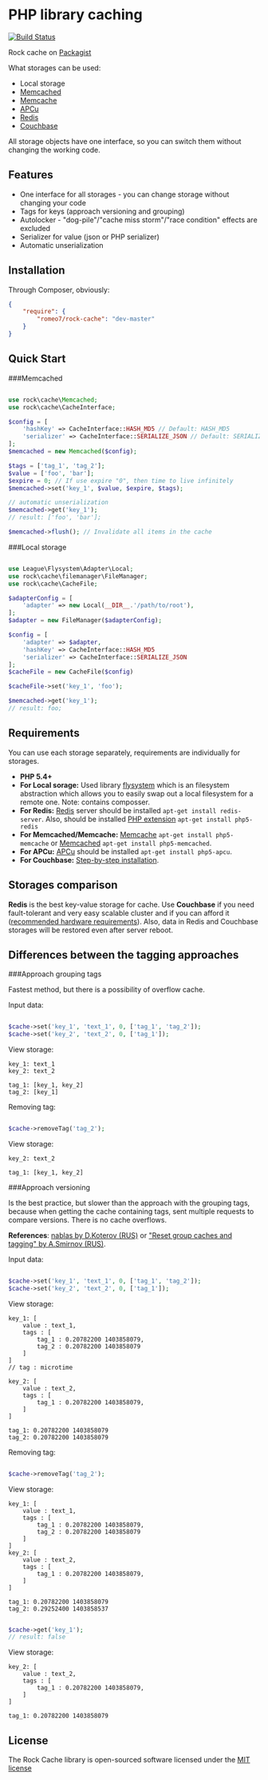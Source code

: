 PHP library caching
=================

[![Build Status](https://travis-ci.org/romeo7/rock-cache.svg?branch=master)](https://travis-ci.org/romeo7/rock-cache)

Rock cache on [Packagist](https://packagist.org/packages/romeo7/rock-cache)

What storages can be used:

 * Local storage
 * [Memcached](http://pecl.php.net/package/memcached)
 * [Memcache](http://pecl.php.net/package/memcache)
 * [APCu](http://pecl.php.net/package/APCu)
 * [Redis](http://redis.io)
 * [Couchbase](http://www.couchbase.com)

All storage objects have one interface, so you can switch them without changing the working code.

Features
-------------------

 * One interface for all storages - you can change storage without changing your code
 * Tags for keys (approach versioning and grouping)
 * Autolocker - "dog-pile"/"cache miss storm"/"race condition" effects are excluded
 * Serializer for value (json or PHP serializer)
 * Automatic unserialization

Installation
-------------------

Through Composer, obviously:

```json
{
    "require": {
        "romeo7/rock-cache": "dev-master"
    }
}

```

Quick Start
-------------------

###Memcached

```php

use rock\cache\Memcached;
use rock\cache\CacheInterface;

$config = [
    'hashKey' => CacheInterface::HASH_MD5 // Default: HASH_MD5
    'serializer' => CacheInterface::SERIALIZE_JSON // Default: SERIALIZE_PHP - php serializator
];
$memcached = new Memcached($config);

$tags = ['tag_1', 'tag_2'];
$value = ['foo', 'bar'];
$expire = 0; // If use expire "0", then time to live infinitely
$memcached->set('key_1', $value, $expire, $tags);

// automatic unserialization
$memcached->get('key_1');
// result: ['foo', 'bar'];

$memcached->flush(); // Invalidate all items in the cache
```

###Local storage

```php

use League\Flysystem\Adapter\Local;
use rock\cache\filemanager\FileManager;
use rock\cache\CacheFile;

$adapterConfig = [
    'adapter' => new Local(__DIR__.'/path/to/root'),
];
$adapter = new FileManager($adapterConfig);

$config = [
    'adapter' => $adapter,
    'hashKey' => CacheInterface::HASH_MD5
    'serializer' => CacheInterface::SERIALIZE_JSON
];
$cacheFile = new CacheFile($config)

$cacheFile->set('key_1', 'foo');

$memcached->get('key_1');
// result: foo;
```

Requirements
-------------------

You can use each storage separately, requirements are individually for storages.

 * **PHP 5.4+**
 * **For Local sorage:**
 Used library [flysystem](https://github.com/thephpleague/flysystem) which is an filesystem abstraction which allows you to easily swap out a local filesystem for a remote one. Note: contains composser.
 * **For Redis:**
 [Redis](http://redis.io) server should be installed ```apt-get install redis-server```. Also, should be installed [PHP extension](http://pecl.php.net/package/redis) ```apt-get install php5-redis```
 * **For Memcached/Memcache:**
 [Memcache](http://pecl.php.net/package/memcache) ```apt-get install php5-memcache``` or [Memcached](http://pecl.php.net/package/memcached) ```apt-get install php5-memcached```.
 * **For APCu:**
 [APCu](http://pecl.php.net/package/APCu) should be installed ```apt-get install php5-apcu```.
 * **For Couchbase:**
 [Step-by-step installation](http://www.couchbase.com/communities/php/getting-started).

Storages comparison
-------------------

**Redis** is the best key-value storage for cache.
Use **Couchbase** if you need fault-tolerant and very easy scalable cluster and if you can afford it ([recommended hardware requirements](http://docs.couchbase.com/couchbase-manual-2.2/#resource-requirements)).
Also, data in Redis and Couchbase storages will be restored even after server reboot.

Differences between the tagging approaches
-------------------

###Approach grouping tags

Fastest method, but there is a possibility of overflow cache.

Input data:

```php

$cache->set('key_1', 'text_1', 0, ['tag_1', 'tag_2']);
$cache->set('key_2', 'text_2', 0, ['tag_1']);
```

View storage:

```
key_1: text_1
key_2: text_2

tag_1: [key_1, key_2]
tag_2: [key_1]
```

Removing tag:

```php

$cache->removeTag('tag_2');
```

View storage:

```
key_2: text_2

tag_1: [key_1, key_2]
```

###Approach versioning

Is the best practice, but slower than the approach with the grouping tags, because when getting the cache containing tags, sent multiple requests to compare versions. There is no cache overflows.

**References**: [nablas by D.Koterov (RUS)](http://dklab.ru/chicken/nablas/47.html) or ["Reset group caches and tagging" by A.Smirnov (RUS)](http://smira.ru/posts/20081029web-caching-memcached-5.html).

Input data:

```php

$cache->set('key_1', 'text_1', 0, ['tag_1', 'tag_2']);
$cache->set('key_2', 'text_2', 0, ['tag_1']);
```

View storage:

```
key_1: [
    value : text_1,
    tags : [
        tag_1 : 0.20782200 1403858079,
        tag_2 : 0.20782200 1403858079
    ]
]
// tag : microtime

key_2: [
    value : text_2,
    tags : [
        tag_1 : 0.20782200 1403858079,
    ]
]

tag_1: 0.20782200 1403858079
tag_2: 0.20782200 1403858079
```

Removing tag:

```php

$cache->removeTag('tag_2');
```

View storage:

```
key_1: [
    value : text_1,
    tags : [
        tag_1 : 0.20782200 1403858079,
        tag_2 : 0.20782200 1403858079
    ]
]
key_2: [
    value : text_2,
    tags : [
        tag_1 : 0.20782200 1403858079,
    ]
]

tag_1: 0.20782200 1403858079
tag_2: 0.29252400 1403858537
```

```php

$cache->get('key_1');
// result: false

```

View storage:

```
key_2: [
    value : text_2,
    tags : [
        tag_1 : 0.20782200 1403858079,
    ]
]

tag_1: 0.20782200 1403858079
```

License
-------------------

The Rock Cache library is open-sourced software licensed under the [MIT license](http://opensource.org/licenses/MIT)